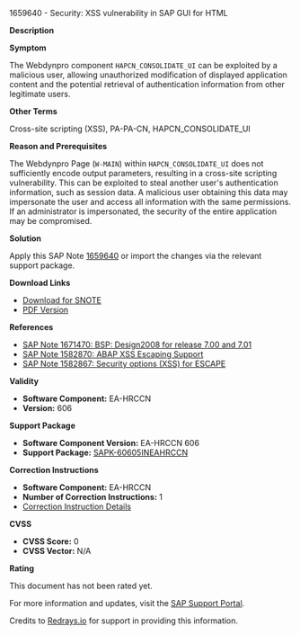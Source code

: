 1659640 - Security: XSS vulnerability in SAP GUI for HTML

**Description**

**Symptom**

The Webdynpro component `HAPCN_CONSOLIDATE_UI` can be exploited by a malicious user, allowing unauthorized modification of displayed application content and the potential retrieval of authentication information from other legitimate users.

**Other Terms**

Cross-site scripting (XSS), PA-PA-CN, HAPCN_CONSOLIDATE_UI

**Reason and Prerequisites**

The Webdynpro Page (`W-MAIN`) within `HAPCN_CONSOLIDATE_UI` does not sufficiently encode output parameters, resulting in a cross-site scripting vulnerability. This can be exploited to steal another user's authentication information, such as session data. A malicious user obtaining this data may impersonate the user and access all information with the same permissions. If an administrator is impersonated, the security of the entire application may be compromised.

**Solution**

Apply this SAP Note [1659640](https://me.sap.com/notes/1659640) or import the changes via the relevant support package.

**Download Links**

- [Download for SNOTE](https://notesdownloads.sap.com/note/0040000009854902017)
- [PDF Version](https://userapps.support.sap.com/sap/support/sfm/notes/print/0001659640?language=en-US&token=CB3DD183768B21F2D783FB62195F9841)

**References**

- [SAP Note 1671470: BSP: Design2008 for release 7.00 and 7.01](https://me.sap.com/notes/1671470)
- [SAP Note 1582870: ABAP XSS Escaping Support](https://me.sap.com/notes/1582870)
- [SAP Note 1582867: Security options (XSS) for ESCAPE](https://me.sap.com/notes/1582867)

**Validity**

- **Software Component:** EA-HRCCN
- **Version:** 606

**Support Package**

- **Software Component Version:** EA-HRCCN 606
- **Support Package:** [SAPK-60605INEAHRCCN](https://me.sap.com/supportpackage/SAPK-60605INEAHRCCN)

**Correction Instructions**

- **Software Component:** EA-HRCCN
- **Number of Correction Instructions:** 1
- [Correction Instruction Details](https://me.sap.com/corrins/0001659640/6467)

**CVSS**

- **CVSS Score:** 0
- **CVSS Vector:** N/A

**Rating**

This document has not been rated yet.

For more information and updates, visit the [SAP Support Portal](https://me.sap.com/).

Credits to [Redrays.io](https://redrays.io) for support in providing this information.